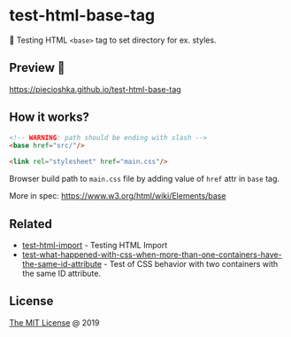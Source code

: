 # test-html-base-tag

:ledger: Testing HTML `<base>` tag to set directory for ex. styles.

## Preview 🎉

<https://piecioshka.github.io/test-html-base-tag>

## How it works?

```html
<!-- WARNING: path should be ending with slash -->
<base href="src/"/>

<link rel="stylesheet" href="main.css"/>
```

Browser build path to `main.css` file by adding value of `href` attr in `base` tag.

More in spec: <https://www.w3.org/html/wiki/Elements/base>

## Related

* [test-html-import](https://github.com/piecioshka/test-html-import) - Testing HTML Import
* [test-what-happened-with-css-when-more-than-one-containers-have-the-same-id-attribute](https://github.com/piecioshka/test-what-happened-with-css-when-more-than-one-containers-have-the-same-id-attribute) - Test of CSS behavior with two containers with the same ID attribute.

## License

[The MIT License](http://piecioshka.mit-license.org) @ 2019
